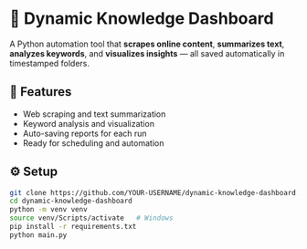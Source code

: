 # 🧠 Dynamic Knowledge Dashboard

A Python automation tool that **scrapes online content**, **summarizes text**, **analyzes keywords**, and **visualizes insights** — all saved automatically in timestamped folders.

## 🚀 Features
- Web scraping and text summarization  
- Keyword analysis and visualization  
- Auto-saving reports for each run  
- Ready for scheduling and automation  

## ⚙️ Setup
```bash
git clone https://github.com/YOUR-USERNAME/dynamic-knowledge-dashboard.git
cd dynamic-knowledge-dashboard
python -m venv venv
source venv/Scripts/activate   # Windows
pip install -r requirements.txt
python main.py
